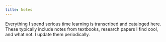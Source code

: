 ```yaml
---
title: Notes
---
```


Everything I spend serious time learning is transcribed and cataloged here. These typically include notes from textbooks, research papers I find cool, and what not. I update them periodically.